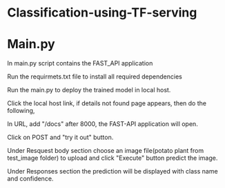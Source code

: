 # Classification-using-TF-serving

# Main.py

In main.py script contains the FAST_API application

Run the requirmets.txt file to install all required dependencies

Run the main.py to deploy the trained model in local host.

Click the local host link, if details not found page appears, then do the following,

In URL, add "/docs" after 8000, the FAST-API application will open.

Click on POST and "try it out" button.

Under Resquest body section choose an image file(potato plant from test_image folder) to upload and click "Execute" button predict the image.

Under Responses section the prediction will be displayed with class name and confidence.
